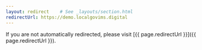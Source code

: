 ```yaml
---
layout: redirect    # See _layouts/section.html
redirectUrl: https://demo.localgovims.digital
---
```


If you are not automatically redirected, please visit [{{ page.redirectUrl }}]({{ page.redirectUrl }}).
